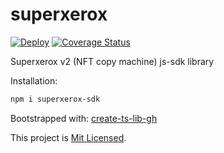 # superxerox

[![Deploy](https://github.com/mingderwang/superxerox-sdk/workflows/build/badge.svg)](https://github.com/mingderwang/superxerox-sdk/actions)
[![Coverage Status](https://coveralls.io/repos/github/mingderwang/superxerox-sdk/badge.svg?branch=master)](https://coveralls.io/github/mingderwang/superxerox-sdk?branch=master)

Superxerox v2 (NFT copy machine) js-sdk library

<!-- TODO: add extended examples -->

Installation:

```sh
npm i superxerox-sdk
```

<!-- TODO: add usage examples -->

Bootstrapped with: [create-ts-lib-gh](https://github.com/glebbash/create-ts-lib-gh)

This project is [Mit Licensed](LICENSE).
